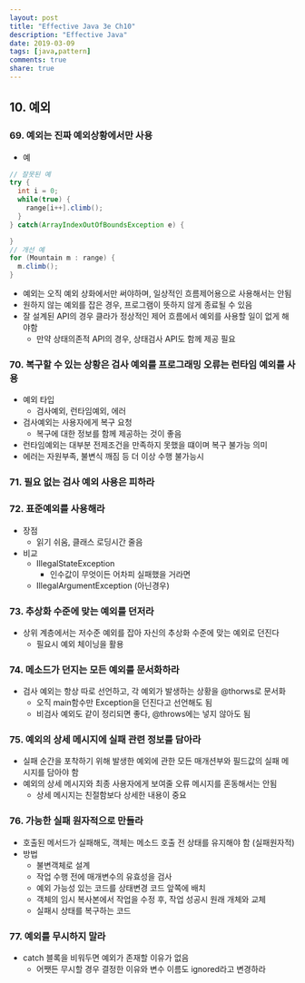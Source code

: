 ```yaml
---
layout: post
title: "Effective Java 3e Ch10"
description: "Effective Java"
date: 2019-03-09
tags: [java,pattern]
comments: true
share: true
---
```


## 10. 예외
### 69. 예외는 진짜 예외상황에서만 사용
- 예
```java
// 잘못된 예
try {
  int i = 0;
  while(true) {
    range[i++].climb();
  }
} catch(ArrayIndexOutOfBoundsException e) {

}
// 개선 예
for (Mountain m : range) {
  m.climb();
}
```

- 예외는 오직 예외 상화에서만 써야하며, 일상적인 흐름제어용으로 사용해서는 안됨
- 원하지 않는 예외를 잡은 경우, 프로그램이 뜻하지 않게 종료될 수 있음
- 잘 설계된 API의 경우 클라가 정상적인 제어 흐름에서 예외를 사용할 일이 없게 해야함
  - 만약 상태의존적 API의 경우, 상태검사 API도 함께 제공 필요

### 70. 복구할 수 있는 상황은 검사 예외를 프로그래밍 오류는 런타임 예외를 사용
- 예외 타입
  - 검사예외, 런타임예외, 에러
- 검사예외는 사용자에게 복구 요청
  - 복구에 대한 정보를 함께 제공하는 것이 좋음
- 런타임예외는 대부분 전제조건을 만족하지 못했을 떄이며 복구 불가능 의미
- 에러는 자원부족, 불변식 깨짐 등 더 이상 수행 불가능시

### 71. 필요 없는 검사 예외 사용은 피하라

### 72. 표준예외를 사용해라
- 장점
  - 읽기 쉬움, 클래스 로딩시간 줄음
- 비교
  - IllegalStateException
    - 인수값이 무엇이든 어차피 실패했을 거라면
  - IllegalArgumentException (아닌경우)

### 73. 추상화 수준에 맞는 예외를 던저라
- 상위 계층에서는 저수준 예외를 잡아 자신의 추상화 수준에 맞는 예외로 던진다
  - 필요시 예외 체이닝을 활용

### 74. 메소드가 던지는 모든 예외를 문서화하라
- 검사 예외는 항상 따로 선언하고, 각 예외가 발생하는 상황을 @thorws로 문서화 
  - 오직 main함수만 Exception을 던진다고 선언해도 됨
  - 비검사 예외도 같이 정리되면 좋다, @throws에는 넣지 않아도 됨

### 75. 예외의 상세 메시지에 실패 관련 정보를 담아라
- 실패 순간을 포착하기 위해 발생한 예외에 관한 모든 매개션부와 필드값의 실패 메시지를 담아야 함
- 예외의 상세 메시지와 최종 사용자에게 보여줄 오류 메시지를 혼동해서는 안됨
  - 상세 메시지는 친절함보다 상세한 내용이 중요

### 76. 가능한 실패 원자적으로 만들라
- 호출된 메서드가 실패해도, 객체는 메소드 호출 전 상태를 유지해야 함 (실패원자적)
- 방법
  - 불변객체로 설계
  - 작업 수행 전에 매개변수의 유효성을 검사
  - 예외 가능성 있는 코드를 상태변경 코드 앞쪽에 배치
  - 객체의 임시 복사본에서 작업을 수정 후, 작업 성공시 원래 개체와 교체
  - 실패시 상태를 복구하는 코드

### 77. 예외를 무시하지 말라
- catch 블록을 비워두면 예외가 존재할 이유가 없음
  - 어쨋든 무시할 경우 결정한 이유와 변수 이름도 ignored라고 변경하라